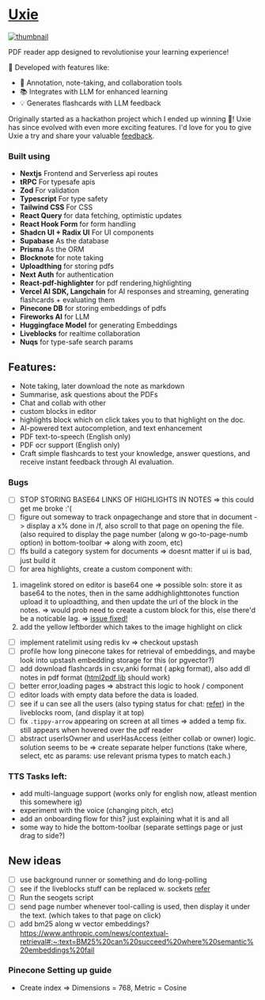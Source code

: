 # [Uxie](https://uxie.vercel.app)

[![thumbnail](./public/thumbnail.png)](https://www.youtube.com/watch?v=m97zcPWSceU)

PDF reader app designed to revolutionise your learning experience!

🚀 Developed with features like:

- 📝 Annotation, note-taking, and collaboration tools
- 📚 Integrates with LLM for enhanced learning
- 💡 Generates flashcards with LLM feedback

Originally started as a hackathon project which I ended up winning 🥇! Uxie has since evolved with even more exciting features.
I'd love for you to give Uxie a try and share your valuable [feedback](https://uxie.vercel.app/feedback).

### Built using

- **Nextjs** Frontend and Serverless api routes
- **tRPC** For typesafe apis
- **Zod** For validation
- **Typescript** For type safety
- **Tailwind CSS** For CSS
- **React Query** for data fetching, optimistic updates
- **React Hook Form** for form handling
- **Shadcn UI + Radix UI** For UI components
- **Supabase** As the database
- **Prisma** As the ORM
- **Blocknote** for note taking
- **Uploadthing** for storing pdfs
- **Next Auth** for authentication
- **React-pdf-highlighter** for pdf rendering,highlighting
- **Vercel AI SDK, Langchain** for AI responses and streaming, generating flashcards + evaluating them
- **Pinecone DB** for storing embeddings of pdfs
- **Fireworks AI** for LLM
- **Huggingface Model** for generating Embeddings
- **Liveblocks** for realtime collaboration
- **Nuqs** for type-safe search params

## Features:

- Note taking, later download the note as markdown
- Summarise, ask questions about the PDFs
- Chat and collab with other
- custom blocks in editor
- highlights block which on click takes you to that highlight on the doc.
- AI-powered text autocompletion, and text enhancement
- PDF text-to-speech (English only)
- PDF ocr support (English only)
- Craft simple flashcards to test your knowledge, answer questions, and receive instant feedback through AI evaluation.

### Bugs

- [ ] STOP STORING BASE64 LINKS OF HIGHLIGHTS IN NOTES => this could get me broke :'(
- [ ] figure out someway to track onpagechange and store that in document -> display a x% done in /f, also scroll to that page on opening the file. (also required to display the page number (along w go-to-page-numb option) in bottom-toolbar => along with zoom, etc)
- [ ] ffs build a category system for documents => doesnt matter if ui is bad, just build it
- [ ] for area highlights, create a custom component with:

1. imagelink stored on editor is base64 one => possible soln: store it as base64 to the notes, then in the same addhighlighttonotes function upload it to uploadthing, and then
   update the url of the block in the notes. => would prob need to create a custom block for this, else there'd be a noticable lag. => [issue fixed!](https://github.com/TypeCellOS/BlockNote/issues/410)
2. add the yellow leftborder which takes to the image highlight on click

- [ ] implement ratelimit using redis kv => checkout upstash
- [ ] profile how long pinecone takes for retrieval of embeddings, and maybe look into upstash embedding storage for this (or pgvector?)
- [ ] add download flashcards in csv,anki format ( apkg format), also add dl notes in pdf format ([html2pdf lib](https://ekoopmans.github.io/html2pdf.js/) should work)
- [ ] better error,loading pages => abstract this logic to hook / component
- [ ] editor loads with empty data before the data is loaded.
- [ ] see if u can see all the users (also typing status for chat: [refer](https://github.com/konradhy/build-jotion/blob/master/components/editor.tsx#L93)) in the liveblocks room, (and display it at top)
- [ ] fix `.tippy-arrow` appearing on screen at all times => added a temp fix. still appears when hovered over the pdf reader
- [ ] abstract userIsOwner and userHasAccess (either collab or owner) logic.
      solution seems to be => create separate helper functions (take where, select, etc as params: use relevant prisma types to match each.)

### TTS Tasks left:

- add multi-language support (works only for english now, atleast mention this somewhere ig)
- experiment with the voice (changing pitch, etc)
- add an onboarding flow for this? just explaining what it is and all
- some way to hide the bottom-toolbar (separate settings page or just drag to side?)

## New ideas

- [ ] use background runner or something and do long-polling
- [ ] see if the liveblocks stuff can be replaced w. sockets [refer](https://www.blocknotejs.org/docs/real-time-collaboration#yjs-providers)
- [ ] Run the seogets script
- [ ] send page number whenever tool-calling is used, then display it under the text. (which takes to that page on click)
- [ ] add bm25 along w vector embeddings? https://www.anthropic.com/news/contextual-retrieval#:~:text=BM25%20can%20succeed%20where%20semantic%20embeddings%20fail

### Pinecone Setting up guide

- Create index => Dimensions = 768, Metric = Cosine
